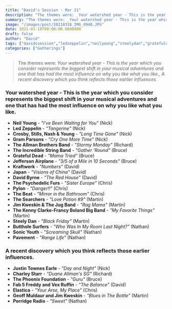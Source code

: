 ```yaml
---
title: "David's Session - Mar 21"
description: "The themes were: _Your watershed year - This is the year which you consider represents the biggest shift in your musical adventures and one that has had the most influence on why you like what you like., A recent discovery which you think reflects those earlier influences._"
summary: "The themes were: _Your watershed year - This is the year which you consider represents the biggest shift in your musical adventures and one that has had the most influence on why you like what you like., A recent discovery which you think reflects those earlier influences._"
image: "/images/post/20210318_IMG_0940.JPG"
date: 2021-03-18T00:00:00.0000000
draft: false
author: "David"
tags: ["davidssession","ledzeppelin","neilyoung","steelydan","gratefuldead","sonicyouth","japan","kraftwerk","theallmanbrothersband","crosby","jimkweskin","jeffersonairplane","thephoenixfoundation","pylon","stills","davidbyrne","nashandyoung","thebeat","pavement","theincrediblestringband","gramparsons","thesearchers","geoffmuldaur","porridgeradio","elastica","kennyclarke","francyboland","charleystarr","buttholesurfers","justintownesearle","thepsychedelicfurs","fab5freddyandvexruffin"]
categories: ["Gatherings"]
---
```

> The themes were: _Your watershed year - This is the year which you consider represents the biggest shift in your musical adventures and one that has had the most influence on why you like what you like., A recent discovery which you think reflects those earlier influences._
### Your watershed year - This is the year which you consider represents the biggest shift in your musical adventures and one that has had the most influence on why you like what you like.
- **Neil Young** - _"I've Been Waiting for You"_ (Nick)
- **Led Zeppelin** - _"Tangerine"_ (Nick)
- **Crosby, Stills, Nash & Young** - _"Long Time Gone"_ (Nick)
- **Gram Parsons** - _"Cry One More Time"_ (Nick)
- **The Allman Brothers Band** - _"Stormy Monday"_ (Richard)
- **The Incredible String Band** - _"Gather 'Round"_ (Bruce)
- **Grateful Dead** - _"Mama Tried"_ (Bruce)
- **Jefferson Airplane** - _"3/5 of a Mile in 10 Seconds"_ (Bruce)
- **Kraftwerk** - _"Numbers"_ (David)
- **Japan** - _"Visions of China"_ (David)
- **David Byrne** - _"The Red House"_ (David)
- **The Psychedelic Furs** - _"Sister Europe"_ (Chris)
- **Pylon** - _"Danger!!"_ (Chris)
- **The Beat** - _"Mirror in the Bathroom"_ (Chris)
- **The Searchers** - _"Love Potion #9"_ (Martin)
- **Jim Kweskin & The Jug Band** - _"Rag Mama"_ (Martin)
- **The Kenny Clarke-Francy Boland Big Band** - _"My Favorite Things"_ (Martin)
- **Steely Dan** - _"Black Friday"_ (Martin)
- **Butthole Surfers** - _"Who Was In My Room Last Night?"_ (Nathan)
- **Sonic Youth** - _"Screaming Skull"_ (Nathan)
- **Pavement** - _"Range Life"_ (Nathan)
### A recent discovery which you think reflects those earlier influences.
- **Justin Townes Earle** - _"Day and Night"_ (Nick)
- **Charley Starr** - _"Duane Allman's SG"_ (Richard)
- **The Phoenix Foundation** - _"Guru"_ (Bruce)
- **Fab 5 Freddy and Vex Ruffin** - _"The Balance"_ (David)
- **Elastica** - _"Your Arse, My Place"_ (Chris)
- **Geoff Muldaur and Jim Kweskin** - _"Blues in The Bottle"_ (Martin)
- **Porridge Radio** - _"Sweet"_ (Nathan)
